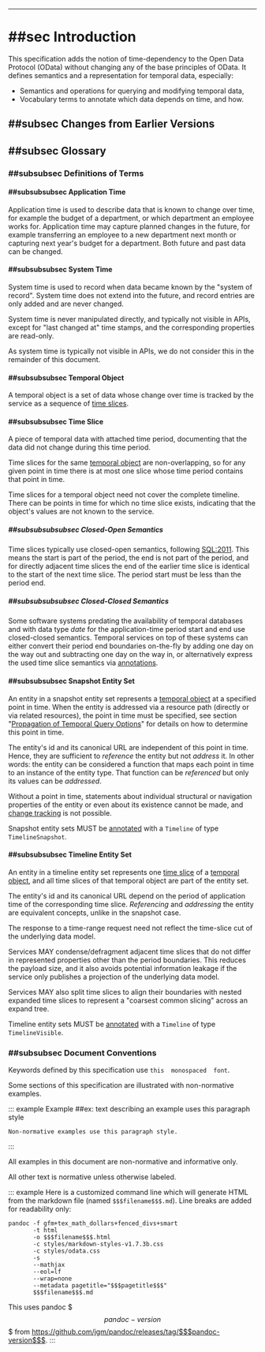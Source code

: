 
-------

# ##sec Introduction

This specification adds the notion of time-dependency to the Open Data
Protocol (OData) without changing any of the base principles of OData.
It defines semantics and a representation for temporal data, especially:

-   Semantics and operations for querying and modifying temporal data,
-   Vocabulary terms to annotate which data depends on time, and how.

## ##subsec Changes from Earlier Versions

<!-- TODO -->
<!-- Describe significant changes from previous differently-numbered Versions, not changes between stages of the current Version -->

## ##subsec Glossary

### ##subsubsec Definitions of Terms

#### ##subsubsubsec Application Time

Application time is used to describe data that is known to change over
time, for example the budget of a department, or which department an
employee works for. Application time may capture planned changes in the
future, for example transferring an employee to a new department next
month or capturing next year's budget for a department. Both future and
past data can be changed.

#### ##subsubsubsec System Time

System time is used to record when data became known by the "system of
record". System time does not extend into the future, and record entries
are only added and are never changed.

System time is never manipulated directly, and typically not visible in
APIs, except for "last changed at" time stamps, and the corresponding
properties are read-only.

As system time is typically not visible in APIs, we do not consider this
in the remainder of this document.

#### ##subsubsubsec Temporal Object

A temporal object is a set of data whose change over time is tracked by
the service as a sequence of [time slices](#TimeSlice).

#### ##subsubsubsec Time Slice

A piece of temporal data with attached time period, documenting that the
data did not change during this time period.

Time slices for the same [temporal object](#TemporalObject)
are non-overlapping, so for any given point in time there is at most one
slice whose time period contains that point in time.

Time slices for a temporal object need not cover the complete timeline.
There can be points in time for which no time slice exists, indicating
that the object's values are not known to the service.

##### ##subsubsubsubsec Closed-Open Semantics

Time slices typically use closed-open semantics, following [SQL:2011](#_SQL).
This means the start is part of the period, the end is not part of the
period, and for directly adjacent time slices the end of the earlier
time slice is identical to the start of the next time slice. The period
start must be less than the period end.

##### ##subsubsubsubsec Closed-Closed Semantics

Some software systems predating the availability of temporal databases
and with data type *date* for the application-time period start and end
use closed-closed semantics. Temporal services on top of these systems
can either convert their period end boundaries on-the-fly by adding one
day on the way out and subtracting one day on the way in, or
alternatively express the used time slice semantics via
[annotations](#VocabularyforTemporalData).

#### ##subsubsubsec Snapshot Entity Set

An entity in a snapshot entity set represents a [temporal object](#TemporalObject)
at a specified point in time. When the entity is addressed via a
resource path (directly or via related resources), the point in time
must be specified, see section "[Propagation of Temporal Query Options](#PropagationofTemporalQueryOptions)"
for details on how to determine this point in time.

The entity's id and its canonical URL are independent of this point in
time. Hence, they are sufficient to _reference_ the
entity but not _address_ it. In other words: the entity
can be considered a function that maps each point in time to an instance
of the entity type. That function can be _referenced_
but only its values can be _addressed_.

Without a point in time, statements about individual structural or
navigation properties of the entity or even about its existence cannot
be made, and [change tracking](#RequestingChangestoTemporalData)
is not possible.

Snapshot entity sets MUST be [annotated](#VocabularyforTemporalData)
with a `Timeline` of type `TimelineSnapshot`.

#### ##subsubsubsec Timeline Entity Set

An entity in a timeline entity set represents one [time slice](#TimeSlice)
of a [temporal object](#TemporalObject),
and all time slices of that temporal object are part of the entity set.

The entity's id and its canonical URL depend on the period of
application time of the corresponding time slice.
_Referencing_ and _addressing_ the
entity are equivalent concepts, unlike in the snapshot case.

The response to a time-range request need not reflect the time-slice cut
of the underlying data model.

Services MAY condense/defragment adjacent time slices that do not differ
in represented properties other than the period boundaries. This reduces
the payload size, and it also avoids potential information leakage if
the service only publishes a projection of the underlying data model.

Services MAY also split time slices to align their boundaries with
nested expanded time slices to represent a "coarsest common slicing"
across an expand tree.

Timeline entity sets MUST be [annotated](#VocabularyforTemporalData)
with a `Timeline` of type `TimelineVisible`.

### ##subsubsec Document Conventions

Keywords defined by this specification use `this  monospaced  font`.

Some sections of this specification are illustrated with non-normative examples.

::: example
Example ##ex: text describing an example uses this paragraph style
```
Non-normative examples use this paragraph style.
```
:::

All examples in this document are non-normative and informative only.

All other text is normative unless otherwise labeled.

::: example
Here is a customized command line which will generate HTML from the markdown file (named `$$$filename$$$.md`). Line breaks are added for readability only:

```
pandoc -f gfm+tex_math_dollars+fenced_divs+smart
       -t html
       -o $$$filename$$$.html
       -c styles/markdown-styles-v1.7.3b.css
       -c styles/odata.css
       -s
       --mathjax
       --eol=lf
       --wrap=none
       --metadata pagetitle="$$$pagetitle$$$"
       $$$filename$$$.md
```

This uses pandoc $$$pandoc-version$$$ from https://github.com/jgm/pandoc/releases/tag/$$$pandoc-version$$$.
:::
